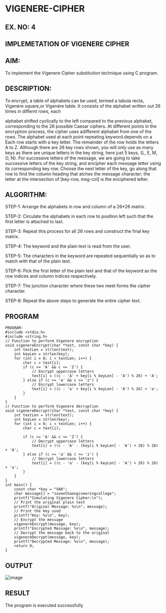 # VIGENERE-CIPHER
## EX. NO: 4
 

## IMPLEMETATION OF VIGENERE CIPHER
 

## AIM:

To implement the Vigenere Cipher substitution technique using C program.

## DESCRIPTION:

To encrypt, a table of alphabets can be used, termed a tabula recta, Vigenère square,or Vigenère table. It consists of the alphabet written out 26 times in differnt rows, each
 
alphabet shifted cyclically to the left compared to the previous alphabet, corresponding to the 26 possible Caesar ciphers. At different points in the encryption process, the cipher uses adifferent alphabet from one of the rows. The alphabet used at each point repeating keyword.depends on a Each row starts with a key letter. The remainder of the row holds the letters A to Z. Although there are 26 key rows shown, you will only use as many keys as there are unique letters in the key string, here just 5 keys, {L, E, M, O, N}. For successive letters of the message, we are going to take successive letters of the key string, and encipher each message letter using its corresponding key row. Choose the next letter of the key, go along that row to find the column heading that	atches the message character; the letter at the intersection of
[key-row, msg-col] is the enciphered letter.


## ALGORITHM:

STEP-1: Arrange the alphabets in row and column of a 26*26 matrix.


STEP-2: Circulate the alphabets in each row to position left such that the first letter is attached to last.


STEP-3: Repeat this process for all 26 rows and construct the final key matrix.


STEP-4: The keyword and the plain text is read from the user.


STEP-5: The characters in the keyword are repeated sequentially so as to match with that of the plain text.


STEP-6: Pick the first letter of the plain text and that of the keyword as the row indices and column indices respectively.


STEP-7: The junction character where these two meet forms the cipher character.


STEP-8: Repeat the above steps to generate the entire cipher text.


## PROGRAM
```
PROGRAM:
#include <stdio.h>
#include <string.h>
// Function to perform Vigenere encryption
void vigenereEncrypt(char *text, const char *key) {
    int textLen = strlen(text);
    int keyLen = strlen(key);
    for (int i = 0; i < textLen; i++) {
        char c = text[i];
        if (c >= 'A' && c <= 'Z') {
            // Encrypt uppercase letters
            text[i] = ((c - 'A' + key[i % keyLen] - 'A') % 26) + 'A';
        } else if (c >= 'a' && c <= 'z') {
            // Encrypt lowercase letters
            text[i] = ((c - 'a' + key[i % keyLen] - 'A') % 26) + 'a';
        }
    }
}
// Function to perform Vigenere decryption
void vigenereDecrypt(char *text, const char *key) {
    int textLen = strlen(text);
    int keyLen = strlen(key);
    for (int i = 0; i < textLen; i++) {
        char c = text[i];

        if (c >= 'A' && c <= 'Z') {
            // Decrypt uppercase letters
            text[i] = ((c - 'A' - (key[i % keyLen] - 'A') + 26) % 26) + 'A';
        } else if (c >= 'a' && c <= 'z') {
            // Decrypt lowercase letters
            text[i] = ((c - 'a' - (key[i % keyLen] - 'A') + 26) % 26) + 'a';
        }
    }
}
int main() {
    const char *key = "VAR"; 
    char message[] = "saveethaengineeringcollege";
    printf("Simulating Vigenere Cipher:\n");
    // Print the original plain text
    printf("Original Message: %s\n", message);
    // Print the key used
    printf("Key: %s\n", key);
    // Encrypt the message
    vigenereEncrypt(message, key);
    printf("Encrypted Message: %s\n", message);
    // Decrypt the message back to the original
    vigenereDecrypt(message, key);
    printf("Decrypted Message: %s\n", message);
    return 0;
}
```

## OUTPUT
![image](https://github.com/user-attachments/assets/64479558-d2a2-410b-bab8-731ccda89608)


## RESULT
The program is executed successfully
